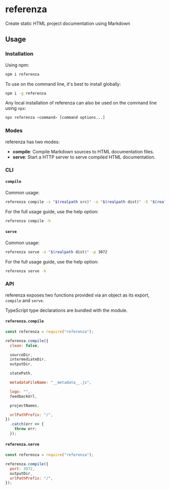 # referenza
Create static HTML project documentation using Markdown

## Usage

### Installation

Using npm:

```bash
npm i referenza
```

To use on the command line, it's best to install globally:

```bash
npm i -g referenza
```

Any local installation of referenza can also be used on the command line using `npx`:

```bash
npx referenza <command> [command options...]
```

### Modes

referenza has two modes:

- **compile**: Compile Markdown sources to HTML documentation files.
- **serve**: Start a HTTP server to serve compiled HTML documentation.

### CLI

#### `compile`

Common usage:

```bash
referenza compile -s "$(realpath src)" -o "$(realpath dist)" -S "$(realpath state.json)" -p ProjectA ProjectB ProjectC
```

For the full usage guide, use the help option:

```bash
referenza compile -h
```

#### `serve`

Common usage:

```bash
referenza serve -o "$(realpath dist)" -p 3072
```

For the full usage guide, use the help option:

```bash
referenza serve -h
```

### API

referenza exposes two functions provided via an object as its export, `compile` and `serve`.

TypeScript type declarations are bundled with the module.

#### `referenza.compile`

```javascript
const referenza = require("referenza");

referenza.compile({
  clean: false,

  sourceDir,
  intermediateDir,
  outputDir,

  statePath,

  metadataFileName: "__metadata__.js",

  logo: "",
  feedbackUrl,

  projectNames,

  urlPathPrefix: "/",
})
  .catch(err => {
    throw err;
  });
```

#### `referenza.serve`

```javascript
const referenza = require("referenza");

referenza.compile({
  port: 3072,
  outputDir,
  urlPathPrefix: "/",
});
```
